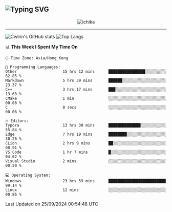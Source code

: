 ![Typing SVG](https://readme-typing-svg.demolab.com?font=Jost&size=24&pause=1000&color=7799EE&vCenter=true&multiline=true&random=false&width=435&height=100&lines=Hi+there;I'm+Sakurakouji+Nanaha;You+can+also+tell+me+Cwlrin%E2%98%86)
---
<p align="center">
  <img src="https://image.cwlrin.wiki/images/2024/06/17/Happy-Birthday2023---.png" alt="ichika" border="0" />
</p>

---
![Cwlrin's GitHub stats](https://github-readme-stats.vercel.app/api?username=cwlrin&show_icons=true&theme=buefy)
![Top Langs](https://github-readme-stats.vercel.app/api/top-langs/?username=cwlrin&layout=compact&hide=html,css)

<!--START_SECTION:waka-->
📊 **This Week I Spent My Time On** 

```text
🕑︎ Time Zone: Asia/Hong_Kong

💬 Programming Languages: 
Other                    15 hrs 12 mins      ████████████████░░░░░░░░░   62.85 % 
Markdown                 5 hrs 39 mins       ██████░░░░░░░░░░░░░░░░░░░   23.37 % 
C++                      3 hrs 17 mins       ███░░░░░░░░░░░░░░░░░░░░░░   13.63 % 
CMake                    1 min               ░░░░░░░░░░░░░░░░░░░░░░░░░   00.08 % 
C                        0 secs              ░░░░░░░░░░░░░░░░░░░░░░░░░   00.06 % 

🔥 Editors: 
Typora                   13 hrs 30 mins      ██████████████░░░░░░░░░░░   55.84 % 
Edge                     7 hrs 19 mins       ████████░░░░░░░░░░░░░░░░░   30.26 % 
CLion                    2 hrs 9 mins        ██░░░░░░░░░░░░░░░░░░░░░░░   08.91 % 
VS Code                  1 hr 7 mins         █░░░░░░░░░░░░░░░░░░░░░░░░   04.62 % 
Visual Studio            2 mins              ░░░░░░░░░░░░░░░░░░░░░░░░░   00.20 % 

💻 Operating System: 
Windows                  23 hrs 59 mins      █████████████████████████   99.14 % 
Linux                    12 mins             ░░░░░░░░░░░░░░░░░░░░░░░░░   00.86 % 
```


 Last Updated on 25/09/2024 00:54:48 UTC
<!--END_SECTION:waka-->
